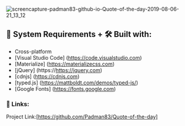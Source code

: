 ![screencapture-padman83-github-io-Quote-of-the-day-2019-08-06-21_13_12](https://user-images.githubusercontent.com/45048950/65394273-16f21780-ddbe-11e9-926f-db0674a21f34.png)

## 🧰 System Requirements + 🛠️ Built with:

* Cross-platform
* [Visual Studio Code] (https://code.visualstudio.com)
* [Materialize] (https://materializecss.com)
* [jQuery] (https://https://jquery.com)
* [cdnjs] (https://cdnjs.com)
* [typed.js] (https://mattboldt.com/demos/typed-js/)
* [Google Fonts] (https://fonts.google.com)

### 🔗 Links:

Project Link:[https://github.com/Padman83/Quote-of-the-day]
